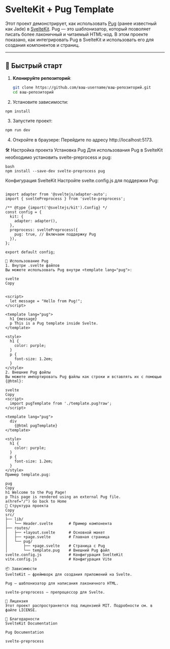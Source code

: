 # SvelteKit + Pug Template

Этот проект демонстрирует, как использовать [Pug](https://pugjs.org/) (ранее известный как Jade) в [SvelteKit](https://kit.svelte.dev/). Pug — это шаблонизатор, который позволяет писать более лаконичный и читаемый HTML-код. В этом проекте показано, как интегрировать Pug в SvelteKit и использовать его для создания компонентов и страниц.

---

## 🚀 Быстрый старт

1. **Клонируйте репозиторий**:
   ```bash
   git clone https://github.com/ваш-username/ваш-репозиторий.git
   cd ваш-репозиторий

2. Установите зависимости:
```bash
npm install
```


3. Запустите проект:
```bash
npm run dev
```
4. Откройте в браузере:
Перейдите по адресу http://localhost:5173.

🛠️ Настройка проекта
Установка Pug
Для использования Pug в SvelteKit необходимо установить svelte-preprocess и pug:


```
bash
npm install --save-dev svelte-preprocess pug
```
Конфигурация SvelteKit
Настройте svelte.config.js для поддержки Pug:

```

import adapter from '@sveltejs/adapter-auto';
import { sveltePreprocess } from 'svelte-preprocess';

/** @type {import('@sveltejs/kit').Config} */
const config = {
  kit: {
    adapter: adapter(),
  },
  preprocess: sveltePreprocess({
    pug: true, // Включаем поддержку Pug
  }),
};

export default config;

🎯 Использование Pug
1. Внутри .svelte файлов
Вы можете использовать Pug внутри <template lang="pug">:

svelte
Copy


<script>
  let message = "Hello from Pug!";
</script>

<template lang="pug">
  h1 {message}
  p This is a Pug template inside Svelte.
</template>

<style>
  h1 {
    color: purple;
  }
  p {
    font-size: 1.2em;
  }
</style>
2. Внешние Pug файлы
Вы можете импортировать Pug файлы как строки и вставлять их с помощью {@html}:

svelte
Copy
<script>
  import pugTemplate from './template.pug?raw';
</script>

<template lang="pug">
  div
    {@html pugTemplate}
</template>

<style>
  h1 {
    color: purple;
  }
  p {
    font-size: 1.2em;
  }
</style>
Пример template.pug:

pug
Copy
h1 Welcome to the Pug Page!
p This page is rendered using an external Pug file.
a(href="/") Go back to Home
🧩 Структура проекта
Copy
src/
├── lib/
│   └── Header.svelte       # Пример компонента
├── routes/
│   ├── +layout.svelte      # Основной макет
│   ├── +page.svelte        # Главная страница
│   └── pug/
│       ├── +page.svelte    # Страница с Pug
│       └── template.pug    # Внешний Pug файл
svelte.config.js            # Конфигурация SvelteKit
vite.config.js              # Конфигурация Vite

📦 Зависимости
SvelteKit — фреймворк для создания приложений на Svelte.

Pug — шаблонизатор для написания лаконичного HTML.

svelte-preprocess — препроцессор для Svelte.

📄 Лицензия
Этот проект распространяется под лицензией MIT. Подробности см. в файле LICENSE.

🙏 Благодарности
SvelteKit Documentation

Pug Documentation

svelte-preprocess
